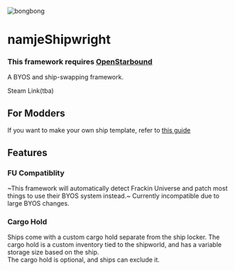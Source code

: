 ![bongbong](https://i.imgur.com/FN9fjwi.gif)
# namjeShipwright

### This framework requires [OpenStarbound](https://github.com/OpenStarbound/OpenStarbound)

A BYOS and ship-swapping framework.

Steam Link(tba)

## For Modders

If you want to make your own ship template, refer to [this guide](https://github.com/namje0/namje_shipwright/blob/main/namje_ships/making_ships.md)

## Features

### FU Compatiblity

~This framework will automatically detect Frackin Universe and patch most things to use their BYOS system instead.~
Currently incompatible due to large BYOS changes.

### Cargo Hold

Ships come with a custom cargo hold separate from the ship locker. The cargo hold is a custom inventory tied to the shipworld, and has a variable storage size based on the ship.    
The cargo hold is optional, and ships can exclude it.
